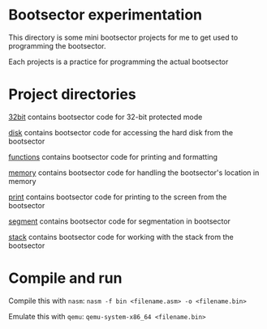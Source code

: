 # Bootsector experimentation

This directory is some mini bootsector projects for me to get used to programming the bootsector.

Each projects is a practice for programming the actual bootsector

# Project directories

[32bit](32bit) contains bootsector code for 32-bit protected mode

[disk](disk) contains bootsector code for accessing the hard disk from the bootsector

[functions](functions) contains bootsector code for printing and formatting

[memory](memory) contains bootsector code for handling the bootsector's location in memory

[print](print) contains bootsector code for printing to the screen from the bootsector

[segment](segment) contains bootsector code for segmentation in bootsector

[stack](stack) contains bootsector code for working with the stack from the bootsector

# Compile and run

Compile this with `nasm`: `nasm -f bin <filename.asm> -o <filename.bin>`

Emulate this with `qemu`: `qemu-system-x86_64 <filename.bin>`
